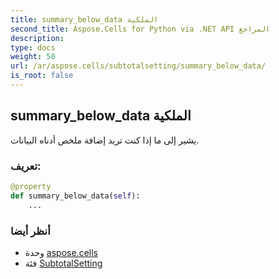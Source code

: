```yaml
---
title: summary_below_data الملكية
second_title: Aspose.Cells for Python via .NET API المراجع
description:
type: docs
weight: 50
url: /ar/aspose.cells/subtotalsetting/summary_below_data/
is_root: false
---
```

##  summary_below_data الملكية

يشير إلى ما إذا كنت تريد إضافة ملخص أدناه البيانات.
###  تعريف:
```python
@property
def summary_below_data(self):
    ...
```

###  أنظر أيضا
* وحدة [aspose.cells](../../)
* فئة [SubtotalSetting](/cells/python-net/ar/aspose.cells/subtotalsetting)
